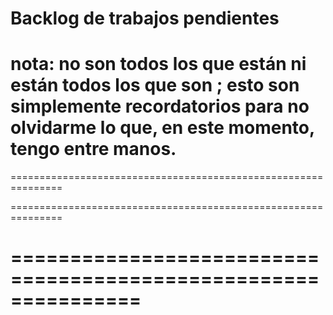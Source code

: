 # Backlog de trabajos pendientes

nota: no son todos los que están ni están todos los que son ; 
esto son simplemente recordatorios para no olvidarme lo que, en este momento, tengo entre manos.
===============================================================
===============================================================


===============================================================


===============================================================
===============================================================
